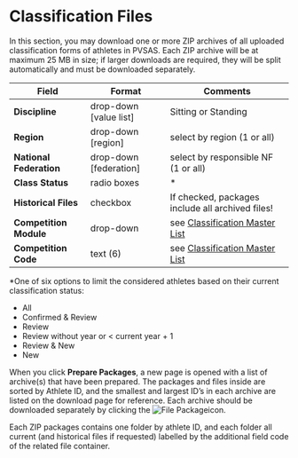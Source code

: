 # Classification Files

In this section, you may download one or more ZIP archives of all uploaded classification forms 
of athletes in PVSAS. Each ZIP archive will be at maximum 25 MB in size; if larger downloads are 
required, they will be split automatically and must be downloaded separately.

| **Field**               | **Format**             | **Comments**                                                                          |
| ----------------------- | ---------------------- | ------------------------------------------------------------------------------------- |
| **Discipline**          | drop-down [value list] | Sitting or Standing                                                                   |
| **Region**              | drop-down [region]     | select by region (1 or all)                                                           |
| **National Federation** | drop-down [federation] | select by responsible NF (1 or all)                                                   |
| **Class Status**        | radio boxes            | <span class="asterisk">*</span>                                                       |
| **Historical Files**    | checkbox               | If checked, packages include all archived files!                                      |
| **Competition Module**  | drop-down              | see [Classification Master List](reports/classification-master-list.md#other-options) |
| **Competition Code**    | text (6)               | see [Classification Master List](reports/classification-master-list.md#other-options) |

<span class="asterisk">*</span>One of six options to limit the considered athletes based on their current classification status:
- All
- Confirmed & Review
- Review
- Review without year or < current year + 1
- Review & New
- New

When you click **Prepare Packages**, a new page is opened with a list of archive(s) that have been
prepared. The packages and files inside are sorted by Athlete ID, and the smallest and largest
ID’s in each archive are listed on the download page for reference. Each archive should be
downloaded separately by clicking the <img src="_img/inline/icon-file-package.svg" alt="File Package" class="inline">icon.

Each ZIP packages contains one folder by athlete ID, and each folder all current (and historical
files if requested) labelled by the additional field code of the related file container.

